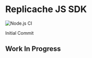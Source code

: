 # Replicache JS SDK

![Node.js CI](https://github.com/rocicorp/replicache-sdk-js/workflows/Node.js%20CI/badge.svg)

Initial Commit

## Work In Progress
